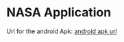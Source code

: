 # NASA Application


Url for the android Apk: 
[android apk url](https://drive.google.com/file/d/1wnG1qDR9bMJ586a8iUtf1U3lILnnsjx7/view?usp=sharing)

